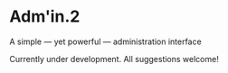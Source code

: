 Adm'in.2
========

A simple — yet powerful — administration interface


Currently under development. All suggestions welcome!
